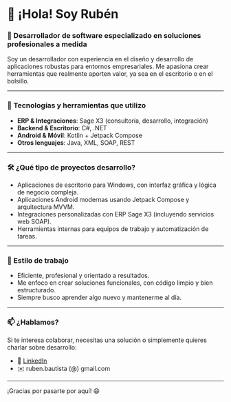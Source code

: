 # 👋 ¡Hola! Soy Rubén

### 💼 Desarrollador de software especializado en soluciones profesionales a medida

Soy un desarrollador con experiencia en el diseño y desarrollo de aplicaciones robustas para entornos empresariales. Me apasiona crear herramientas que realmente aporten valor, ya sea en el escritorio o en el bolsillo.

---

### 🚀 Tecnologías y herramientas que utilizo

- **ERP & Integraciones**: Sage X3 (consultoría, desarrollo, integración)
- **Backend & Escritorio**: C#, .NET
- **Android & Móvil**: Kotlin + Jetpack Compose
- **Otros lenguajes**: Java, XML, SOAP, REST

---

### 🛠️ ¿Qué tipo de proyectos desarrollo?

- Aplicaciones de escritorio para Windows, con interfaz gráfica y lógica de negocio compleja.
- Aplicaciones Android modernas usando Jetpack Compose y arquitectura MVVM.
- Integraciones personalizadas con ERP Sage X3 (incluyendo servicios web SOAP).
- Herramientas internas para equipos de trabajo y automatización de tareas.

---

### 🎯 Estilo de trabajo

- Eficiente, profesional y orientado a resultados.
- Me enfoco en crear soluciones funcionales, con código limpio y bien estructurado.
- Siempre busco aprender algo nuevo y mantenerme al día.

---

### 📫 ¿Hablamos?

Si te interesa colaborar, necesitas una solución o simplemente quieres charlar sobre desarrollo:

- 💼 [LinkedIn](https://www.linkedin.com/rbherrera/)
- ✉️ ruben.bautista (@) gmail.com
---

¡Gracias por pasarte por aquí! 😄
